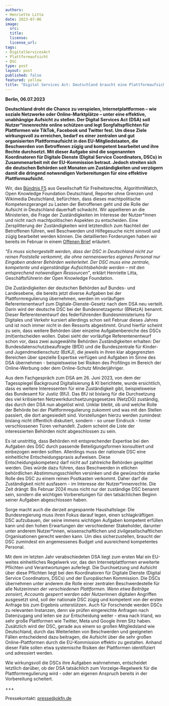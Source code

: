 ```yaml
---
authors:
- Henriette Litta
date: 2023-07-06
image:
  src:
  title:
  license: 
  license_url: 
tags:
- DigitalServicesAct
- Plattformaufsicht
- DSC
type: post
layout: post
published: false
featured: yellow
title: "Digital Services Act: Deutschland braucht eine Plattformaufsicht, keine Poststelle"
---
```


**Berlin, 06.07.2023**

**Deutschland droht die Chance zu verspielen, Internetplattformen – wie soziale Netzwerke oder Online-Marktplätze – unter eine effektive, unabhängige Aufsicht zu stellen. Der Digital Services Act (DSA) soll Nutzer*innenrechte online schützen und legt Sorgfaltspflichten für Plattformen wie TikTok, Facebook und Twitter fest. Um diese Ziele wirkungsvoll zu erreichen, bedarf es einer zentralen und gut organisierten Plattformaufsicht in den EU-Mitgliedstaaten, die Beschwerden von Betroffenen zügig und kompetent bearbeitet und ihre Rechte durchsetzt. Mit dieser Aufgabe sind die sogenannten Koordinatoren für Digitale Dienste (Digital Service Coordinators, DSCs) in Zusammenarbeit mit der EU-Kommission betraut. Jedoch streiten sich die deutschen Behörden seit Monaten um Zuständigkeiten und verzögern damit die dringend notwendigen Vorbereitungen für eine effektive Plattformaufsicht.**

Wir, das [Bündnis F5](https://buendnis-f5.de/) aus Gesellschaft für Freiheitsrechte, AlgorithmWatch, Open Knowledge Foundation Deutschland, Reporter ohne Grenzen und Wikimedia Deutschland, befürchten, dass dieses machtpolitische Kompetenzgerangel zu Lasten der Betroffenen geht und die Rolle der Aufsicht in Deutschland dauerhaft schwächt. Wir appellieren an die Ministerien, die Frage der Zuständigkeiten im Interesse der Nutzer*innen und nicht nach machtpolitischen Aspekten zu entscheiden. Eine Zersplitterung der Zuständigkeiten wird letztendlich zum Nachteil der Betroffenen führen, weil Beschwerden und Hilfegesuche nicht sinnvoll und zügig bearbeitet werden können. Die detaillierten Forderungen haben wir bereits im Februar in einem [Offenen Brief](https://www.reporter-ohne-grenzen.de/fileadmin/Redaktion/meldung/2023/Offener_Brief_DSA.pdf) erläutert.

_"Es muss sichergestellt werden, dass der DSC in Deutschland nicht zur reinen Poststelle verkommt, die ohne nennenswertes eigenes Personal nur Eingaben anderer Behörden weiterleitet. Der DSC muss eine zentrale, kompetente und eigenständige Aufsichtsbehörde werden – mit den entsprechend notwendigen Ressourcen”_, erklärt Henriette Litta, Geschäftsführerin der Open Knowledge Foundation.

Die Zuständigkeiten der deutschen Behörden auf Bundes- und Landesebene, die bereits jetzt diverse Aufgaben bei der Plattformregulierung übernehmen, werden im vorläufigen Referentenentwurf zum Digitale-Dienste-Gesetz nach dem DSA neu verteilt. Darin wird der deutsche DSC bei der Bundesnetzagentur (BNetzA) benannt. Dieser Referentenentwurf des federführenden Bundesministeriums für Digitales und Verkehr kursiert allerdings schon seit Februar dieses Jahres und ist noch immer nicht in den Ressorts abgestimmt. Grund hierfür scheint zu sein, dass weitere Behörden über einzelne Aufgabenbereiche des DSCs (mit)entscheiden wollen. Dabei sieht der vorläufige Referentenentwurf schon vor, dass zwei ausgewählte Behörden Zuständigkeiten erhalten: Der Bundesdatenschutzbeauftragte (BfDI) und die Bundeszentrale für Kinder- und Jugendmedienschutz (BzKJ), die jeweils in ihren klar abgegrenzten Bereichen über spezielle Expertise verfügen und Aufgaben im Sinne des DSA übernehmen - beispielsweise bei Risiken des Profilings im Bereich der Online-Werbung oder dem Online-Schutz Minderjähriger. 

Aus dem Fachgespräch zum DSA am 26. Juni 2023, von dem der Tagesspiegel Background Digitalisierung & KI berichtete, wurde ersichtlich, dass es weitere Interessenten für eine Zuständigkeit gibt, beispielsweise das Bundesamt für Justiz (BfJ). Das BfJ ist bislang für die Durchsetzung des viel kritisierten Netzwerkdurchsetzungsgesetzes (NetzDG) zuständig, das durch den DSA nun abgelöst wird. Unklar bleibt, ob und welche Rolle der Behörde bei der Plattformregulierung zukommt und was mit den Stellen passiert, die dort angesiedelt sind. Vorstellungen hierzu werden zumindest bislang nicht öffentlich diskutiert, sondern - so unser Eindruck - hinter verschlossenen Türen verhandelt. Zudem scheint die Liste der interessierten Behörden nicht abgeschlossen zu sein. 

Es ist unstrittig, dass Behörden mit entsprechender Expertise bei den Aufgaben des DSC durch passende Beteiligungsformen konsultiert und einbezogen werden sollten. Allerdings muss der nationale DSC eine einheitliche Entscheidungspraxis aufweisen. Diese Entscheidungskompetenz darf nicht auf zahlreiche Behörden gesplittet werden. Dies würde dazu führen, dass Beschwerden in etlichen behördlichen Abstimmungsschleifen versinken und die gewünschte starke Rolle des DSC zu einem reinen Postkasten verkommt. Daher darf die Zuständigkeit nicht ausfasern - im Interesse der Nutzer*innenrechte. Die Zeit drängt: Bis Februar 2024 muss nicht nur der zuständige DSC benannt sein, sondern die wichtigen Vorbereitungen für den tatsächlichen Beginn seiner Aufgaben abgeschlossen haben. 

Sorge macht auch die derzeit angespannte Haushaltslage: Die Bundesregierung muss ihren Fokus darauf legen, einen schlagkräftigen DSC aufzubauen, der seine immens wichtigen Aufgaben kompetent erfüllen kann und den hohen Erwartungen der verschiedener Stakeholder, darunter unter anderem Nutzer*innen, wissenschaftlichen und zivilgesellschaftlichen Organisationen gerecht werden kann. Um dies sicherzustellen, braucht der DSC zumindest ein angemessenes Budget und ausreichend kompetentes Personal.

Mit dem im letzten Jahr verabschiedeten DSA liegt zum ersten Mal ein EU-weites einheitliches Regelwerk vor, das den Internetplattformen erweiterte Pflichten und Verantwortungen auferlegt. Die Durchsetzung und Aufsicht über diese Pflichten liegt bei den Koordinatoren für Digitale Dienste (Digital Service Coordinators, DSCs) und der Europäischen Kommission. Die DSCs übernehmen unter anderem die Rolle einer zentralen Beschwerdestelle für alle Nutzer*innen der verschiedenen Plattformen. Wenn etwa Beiträge zensiert, Accounts gesperrt werden oder Nutzer*innen digitalen Angriffen ausgesetzt sind, soll der nationale DSC zügig und kompetent von der ersten Anfrage bis zum Ergebnis unterstützen. Auch für Forschende werden DSCs zu relevanten Instanzen, denn sie prüfen eingereichte Anfragen nach Datenzugang und leiten sie zur Entscheidung weiter - etwa nach Irland, wo sehr große Plattformen wie Twitter, Meta und Google ihren Sitz haben. Zusätzlich wird der DSC, gerade aus einem so großen Mitgliedsland wie Deutschland, durch das Weiterleiten von Beschwerden und geeigneten Fällen entscheidend dazu beitragen, die Aufsicht über die sehr großen Online-Plattformen durch die EU-Kommission effektiv zu gestalten. Anhand dieser Fälle sollen etwa systemische Risiken der Plattformen identifiziert und adressiert werden. 

Wie wirkungsvoll die DSCs ihre Aufgaben wahrnehmen, entscheidet letztlich darüber, ob der DSA tatsächlich zum Vorzeige-Regelwerk für die Plattformregulierung wird - oder am eigenen Anspruch bereits in der Vorbereitung scheitert. 

+++

Pressekontakt: presse@okfn.de
